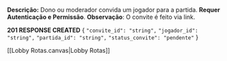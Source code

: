 **Descrição:** Dono ou moderador convida um jogador para a partida. **Requer Autenticação e Permissão**.
**Observação**: O convite é feito via link.

**201 RESPONSE CREATED**
{
  `"convite_id": "string",`
  `"jogador_id": "string",`
  `"partida_id": "string",`
  `"status_convite": "pendente"`
}

[[Lobby Rotas.canvas|Lobby Rotas]]